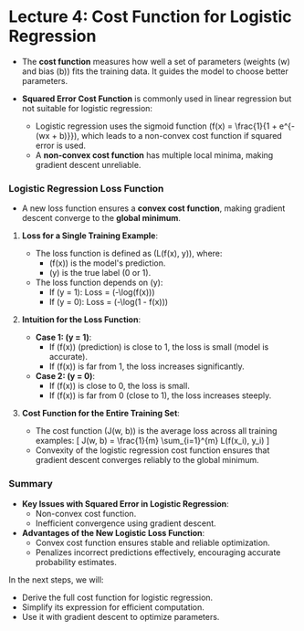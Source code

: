 # Lecture 4: Cost Function for Logistic Regression

- The **cost function** measures how well a set of parameters (weights \(w\) and bias \(b\)) fits the training data. It guides the model to choose better parameters.

- **Squared Error Cost Function** is commonly used in linear regression but not suitable for logistic regression:
  - Logistic regression uses the sigmoid function \(f(x) = \frac{1}{1 + e^{-(wx + b)}}\), which leads to a non-convex cost function if squared error is used.
  - A **non-convex cost function** has multiple local minima, making gradient descent unreliable.

### Logistic Regression Loss Function
- A new loss function ensures a **convex cost function**, making gradient descent converge to the **global minimum**.

1. **Loss for a Single Training Example**:
   - The loss function is defined as \(L(f(x), y)\), where:
     - \(f(x)\) is the model's prediction.
     - \(y\) is the true label (0 or 1).
   - The loss function depends on \(y\):
     - If \(y = 1\): Loss = \(-\log(f(x))\)
     - If \(y = 0\): Loss = \(-\log(1 - f(x))\)

2. **Intuition for the Loss Function**:
   - **Case 1: \(y = 1\)**:
     - If \(f(x)\) (prediction) is close to 1, the loss is small (model is accurate).
     - If \(f(x)\) is far from 1, the loss increases significantly.
   - **Case 2: \(y = 0\)**:
     - If \(f(x)\) is close to 0, the loss is small.
     - If \(f(x)\) is far from 0 (close to 1), the loss increases steeply.

3. **Cost Function for the Entire Training Set**:
   - The cost function \(J(w, b)\) is the average loss across all training examples:
     \[
     J(w, b) = \frac{1}{m} \sum_{i=1}^{m} L(f(x_i), y_i)
     \]
   - Convexity of the logistic regression cost function ensures that gradient descent converges reliably to the global minimum.

### Summary
- **Key Issues with Squared Error in Logistic Regression**:
  - Non-convex cost function.
  - Inefficient convergence using gradient descent.
- **Advantages of the New Logistic Loss Function**:
  - Convex cost function ensures stable and reliable optimization.
  - Penalizes incorrect predictions effectively, encouraging accurate probability estimates.

In the next steps, we will:
- Derive the full cost function for logistic regression.
- Simplify its expression for efficient computation.
- Use it with gradient descent to optimize parameters.